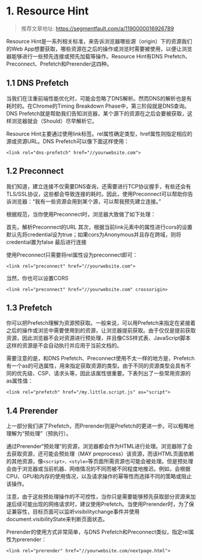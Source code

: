 
# 1. Resource Hint
> 推荐文章地址: https://segmentfault.com/a/1190000016926789

Resource Hint是一系列相关标准，来告诉浏览器哪些源（origin）下的资源我们的Web App想要获取，哪些资源在之后的操作或浏览时需要被使用，以便让浏览器能够进行一些预先连接或预先加载等操作。Resource Hint有DNS Prefetch、Preconnect、Prefetch和Prerender这四种。




## 1.1 DNS Prefetch
当我们在注重前端性能优化时，可能会忽略了DNS解析。然而DNS的解析也是有耗时的。在Chrome的Timing Breakdown Phase中，第三阶段就是DNS查询。DNS Prefetch就是帮助我们告知浏览器，某个源下的资源在之后会要被获取，这样浏览器就会（Should）尽早解析它。

Resource Hint主要通过使用link标签。rel属性确定类型，href属性则指定相应的源或资源URL。DNS Prefetch可以像下面这样使用：

```
<link rel="dns-prefetch" href="//yourwebsite.com">
```

## 1.2 Preconnect

我们知道，建立连接不仅需要DNS查询，还需要进行TCP协议握手，有些还会有TLS/SSL协议，这些都会导致连接的耗时。因此，使用Preconnect可以帮助你告诉浏览器：“我有一些资源会用到某个源，可以帮我预先建立连接。”

根据规范，当你使用Preconnect时，浏览器大致做了如下处理：

首先，解析Preconnect的URL
其次，根据当前link元素中的属性进行cors的设置
默认先将credential设为true；如果cors为Anonymous并且存在跨域，则将credential置为false
最后进行连接

使用Preconnect只需要将rel属性设为preconnect即可：

```
<link rel="preconnect" href="//yourwebsite.com">
```

当然，你也可以设置CORS

```
<link rel="preconnect" href="//yourwebsite.com" crossorigin>
```

## 1.3 Prefetch
你可以把Prefetch理解为资源预获取。一般来说，可以用Prefetch来指定在紧接着之后的操作或浏览中需要使用到的资源，让浏览器提前获取。由于仅仅是提前获取资源，因此浏览器不会对资源进行预处理，并且像CSS样式表、JavaScript脚本这样的资源是不会自动执行并应用于当前文档的。

需要注意的是，和DNS Prefetch、Preconnect使用不太一样的地方是，Prefetch有一个as的可选属性，用来指定获取资源的类型。由于不同的资源类型会具有不同的优先级、CSP、请求头等，因此该属性很重要。下表列出了一些常用资源的as属性值：

```
<link rel="prefetch" href="/my.little.script.js" as="script">
```


## 1.4 Prerender
上一部分我们讲了Prefetch，而Prerender则是Prefetch的更进一步。可以粗略地理解为“预处理”（预执行）。

通过Prerender“预处理”的资源，浏览器都会作为HTML进行处理。浏览器除了会去获取资源，还可能会预处理（MAY preprocess）该资源，而该HTML页面依赖的其他资源，像`<script>、<style>`等页面所需资源也可能会被处理。但是预处理会由于浏览器或当前机器、网络情况的不同而被不同程度地推迟。例如，会根据CPU、GPU和内存的使用情况，以及请求操作的幂等性而选择不同的策略或阻止该操作。

注意，由于这些预处理操作的不可控性，当你只是需要能够预先获取部分资源来加速后续可能出现的网络请求时，建议使用Prefetch。当使用Prerender时，为了保证兼容性，目标页面可以监听visibilitychange事件并使用document.visibilityState来判断页面状态。


Prerender的使用方式非常简单，与DNS Prefetch和Preconnect类似，指定rel属性为prerender：

```
<link rel="prerender" href="//yourwebsite.com/nextpage.html">
```





